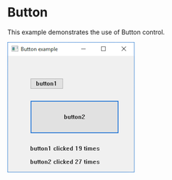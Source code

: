 # Button

This example demonstrates the use of Button control.

![GitHub Logo](../../docs/Pictures/Button.png)
